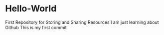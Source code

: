 # Hello-World
First Repository for Storing and Sharing Resources 
I am just learning about Github
This is my first commit
